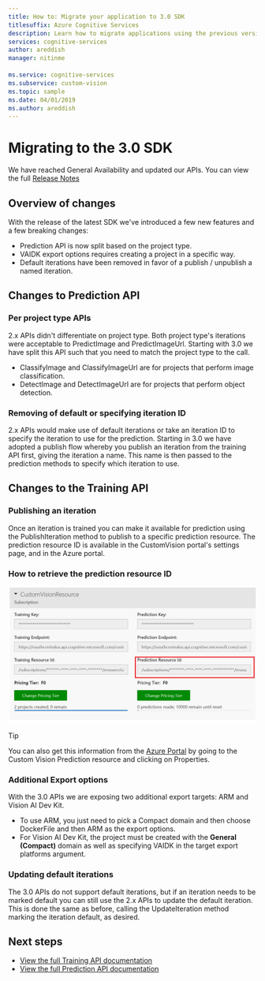 ```yaml
---
title: How to: Migrate your application to 3.0 SDK
titlesuffix: Azure Cognitive Services
description: Learn how to migrate applications using the previous version of the api to the 3.0 API.
services: cognitive-services
author: areddish
manager: nitinme

ms.service: cognitive-services
ms.subservice: custom-vision
ms.topic: sample
ms.date: 04/01/2019
ms.author: areddish
---
```

# Migrating to the 3.0 SDK

We have reached General Availability and updated our APIs. You can view the full [Release Notes](release-notes.md)

## Overview of changes

With the release of the latest SDK we've introduced a few new features and a few breaking changes:
* Prediction API is now split based on the project type.
* VAIDK export options requires creating a project in a specific way.
* Default iterations have been removed in favor of a publish / unpublish a named iteration.

## Changes to Prediction API

### Per project type APIs
2.x APIs didn't differentiate on project type. Both project type's iterations were acceptable to PredictImage and PredictImageUrl. Starting with 3.0 we have split this API such that you need to match the project type to the call.
* ClassifyImage and ClassifyImageUrl are for projects that perform image classification.
* DetectImage and DetectImageUrl are for projects that perform object detection.

### Removing of default or specifying iteration ID
2.x APIs would make use of default iterations or take an iteration ID to specify the iteration to use for the prediction. Starting in 3.0 we have adopted a publish flow whereby you publish an iteration from the training API first, giving the iteration a name. This name is then passed to the prediction methods to specify which iteration to use.

## Changes to the Training API

### Publishing an iteration
Once an iteration is trained you can make it available for prediction using the PublishIteration method to publish to a specific prediction resource. The prediction resource ID is available in the CustomVision portal's settings page, and in the Azure portal.

### How to retrieve the prediction resource ID

![From the project settings.](./media/update-application-to-3.0-sdk/prediction-id.png)

> [!TIP]
> You can also get this information from the [Azure Portal](https://portal.azure.com) by going to the Custom Vision Prediction resource and clicking on Properties.

### Additional Export options

With the 3.0 APIs we are exposing two additional export targets: ARM and Vision AI Dev Kit.
* To use ARM, you just need to pick a Compact domain and then choose DockerFile and then ARM as the export options.
* For Vision AI Dev Kit, the project must be created with the __General (Compact)__ domain as well as specifying VAIDK in the target export platforms argument.

### Updating default iterations

The 3.0 APIs do not support default iterations, but if an iteration needs to be marked default you can still use the 2.x APIs to update the default iteration. This is done the same as before, calling the UpdateIteration method marking the iteration default, as desired.

## Next steps

* [View the full Training API documentation](https://go.microsoft.com/fwlink/?linkid=865446)
* [View the full Prediction API documentation](https://go.microsoft.com/fwlink/?linkid=865445)